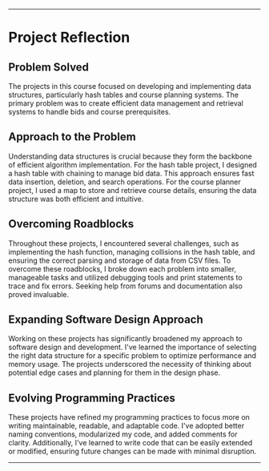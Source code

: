 

---

# Project Reflection

## Problem Solved

The projects in this course focused on developing and implementing data structures, particularly hash tables and course planning systems. The primary problem was to create efficient data management and retrieval systems to handle bids and course prerequisites.

## Approach to the Problem

Understanding data structures is crucial because they form the backbone of efficient algorithm implementation. For the hash table project, I designed a hash table with chaining to manage bid data. This approach ensures fast data insertion, deletion, and search operations. For the course planner project, I used a map to store and retrieve course details, ensuring the data structure was both efficient and intuitive.

## Overcoming Roadblocks

Throughout these projects, I encountered several challenges, such as implementing the hash function, managing collisions in the hash table, and ensuring the correct parsing and storage of data from CSV files. To overcome these roadblocks, I broke down each problem into smaller, manageable tasks and utilized debugging tools and print statements to trace and fix errors. Seeking help from forums and documentation also proved invaluable.

## Expanding Software Design Approach

Working on these projects has significantly broadened my approach to software design and development. I've learned the importance of selecting the right data structure for a specific problem to optimize performance and memory usage. The projects underscored the necessity of thinking about potential edge cases and planning for them in the design phase.

## Evolving Programming Practices

These projects have refined my programming practices to focus more on writing maintainable, readable, and adaptable code. I've adopted better naming conventions, modularized my code, and added comments for clarity. Additionally, I've learned to write code that can be easily extended or modified, ensuring future changes can be made with minimal disruption.

---


